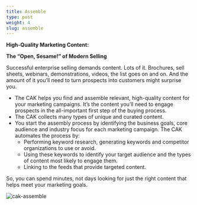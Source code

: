```yaml
---
title: Assemble
type: post
weight: 4
slug: assemble
---
```


**High-Quality Marketing Content:**

**The “Open, Sesame!” of Modern Selling**

Successful enterprise selling demands content. Lots of it. Brochures, sell sheets, webinars, demonstrations, videos, the list goes on and on. And the amount of it you’ll need to turn prospects into customers might surprise you.

* The CAK helps you find and assemble relevant, high-quality content for your marketing campaigns. It’s the content you’ll need to engage prospects in the all-important first step of the buying process.
* The CAK collects many types of unique and curated content.
* You start the assembly process by identifying the business goals, core audience and industry focus for each marketing campaign. The CAK automates the process by:
  * Performing keyword research, generating keywords and competitor organizations to use or avoid.
  * Using these keywords to identify your target audience and the types of content most likely to engage them.
  * Linking to the feeds that provide targeted content.
  
So, you can spend minutes, not days looking for just the right content that helps meet your marketing goals.

![cak-assemble](/img/solutions/cak/CAK-1.png#center)

